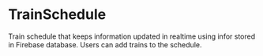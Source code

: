 # TrainSchedule
Train schedule that keeps information updated in realtime using infor stored in Firebase database. Users can add trains to the schedule.